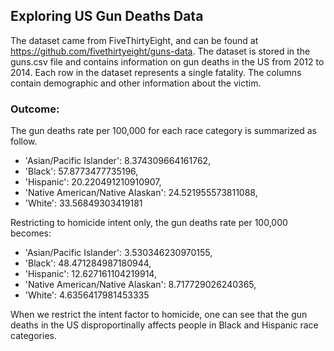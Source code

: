 ## Exploring US Gun Deaths Data
The dataset came from FiveThirtyEight, and can be found at https://github.com/fivethirtyeight/guns-data. The dataset is stored in the guns.csv file and contains information on gun deaths in the US from 2012 to 2014. Each row in the dataset represents a single fatality. The columns contain demographic and other information about the victim.

### Outcome:
The gun deaths rate per 100,000 for each race category is summarized as follow.

- 'Asian/Pacific Islander': 8.374309664161762,
- 'Black': 57.8773477735196,
- 'Hispanic': 20.220491210910907,
- 'Native American/Native Alaskan': 24.521955573811088,
- 'White': 33.56849303419181
 
Restricting to homicide intent only, the gun deaths rate per 100,000 becomes:
- 'Asian/Pacific Islander': 3.530346230970155,
- 'Black': 48.471284987180944,
- 'Hispanic': 12.627161104219914,
- 'Native American/Native Alaskan': 8.717729026240365,
- 'White': 4.6356417981453335

When we restrict the intent factor to homicide, one can see that the gun deaths in the US disproportinally affects people in Black and Hispanic race categories.
